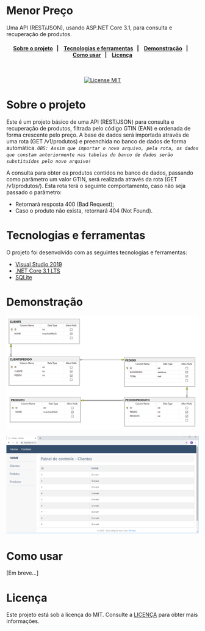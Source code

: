 # Menor Preço
Uma API (REST/JSON), usando ASP.NET Core 3.1, para consulta e recuperação de produtos.  

<h4 align="center"> 
  <a href="#sobre-o-projeto">Sobre o projeto</a>&nbsp;&nbsp;&nbsp;|&nbsp;&nbsp;&nbsp;
  <a href="#Tecnologias-e-ferramentas">Tecnologias e ferramentas</a>&nbsp;&nbsp;&nbsp;|&nbsp;&nbsp;&nbsp; 
  <a href="#Demonstração">Demonstração</a>&nbsp;&nbsp;&nbsp;|&nbsp;&nbsp;&nbsp;
  </br>
  <a href="#Como-usar">Como usar</a>&nbsp;&nbsp;&nbsp;|&nbsp;&nbsp;&nbsp;
  <a href="#Licença">Licença</a>
</h4>

<br/>

<p align="center">
  <a href="https://opensource.org/licenses/MIT">
    <img src="https://img.shields.io/badge/License-MIT-blue.svg" alt="License MIT">
  </a>
</p>


# Sobre o projeto

Este é um projeto básico de uma API (REST/JSON) para consulta e recuperação de produtos, filtrada pelo código GTIN (EAN) e ordenada de forma crescente pelo preço.
A base de dados será importada através de uma rota (GET /v1/produtos) e preenchida no banco de dados de forma automática.
*`OBS: Assim que importar o novo arquivo, pela rota, os dados que constam anteriormente nas tabelas do banco de dados serão substituídos pelo novo arquivo!`*

A consulta para obter os produtos contidos no banco de dados, passando como parâmetro um valor GTIN, será realizada através da rota (GET /v1/produtos/).
Esta rota terá o seguinte comportamento, caso não seja passado o parâmetro:                                                                             
- Retornará resposta 400 (Bad Request);                                                                                                    
- Caso o produto não exista, retornará 404 (Not Found).                                                                           
                                              

# Tecnologias e ferramentas

O projeto foi desenvolvido com as seguintes tecnologias e ferramentas:

- [Visual Studio 2019](#Pré-requisitos)
- [.NET Core 3.1 LTS](#Pré-requisitos)
- [SQLite](#Pré-requisitos)


# Demonstração

![ScreenshotBD](https://github.com/renanegobbi/App/blob/master/github/BD.png)

![TelaApp](https://github.com/renanegobbi/App/blob/master/github/screenshot1.png)


# Como usar

[Em breve...]

# Licença
Este projeto está sob a licença do MIT. Consulte a [LICENÇA](https://github.com/TesteReteste/lim/blob/master/LICENSE) para obter mais informações.
